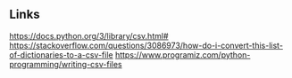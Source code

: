 
## Links

https://docs.python.org/3/library/csv.html#
https://stackoverflow.com/questions/3086973/how-do-i-convert-this-list-of-dictionaries-to-a-csv-file
https://www.programiz.com/python-programming/writing-csv-files


